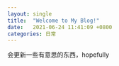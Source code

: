 ```yaml
---
layout: single
title:  "Welcome to My Blog!"
date:   2021-06-24 11:41:09 +0800
categories: 日常
---
```


会更新一些有意思的东西，hopefully
